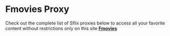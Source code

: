 # Fmovies Proxy 
Check out the complete list of Sflix proxies below to access all your favorite content without restrictions only on this site 
<a href="https://fmoviesproxy.github.io/"><b>Fmovies</b></a>
